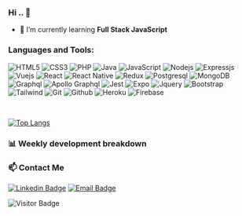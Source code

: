 ### Hi .. 👋

- 🌱 I’m currently learning <b>Full Stack JavaScript</b>

### Languages and Tools:
![HTML5](https://img.shields.io/badge/-HTML5-black?style=flat-square&logo=HTML5)
![CSS3](https://img.shields.io/badge/-CSS3-black?style=flat-square&logo=CSS3)
![PHP](https://img.shields.io/badge/-PHP-black?style=flat-square&logo=PHP)
![Java](https://img.shields.io/badge/-Java-black?style=flat-square&logo=Java)
![JavaScript](https://img.shields.io/badge/-JavaScript-black?style=flat-square&logo=javascript)
![Nodejs](https://img.shields.io/badge/-Nodejs-black?style=flat-square&logo=Node.js)
![Expressjs](https://img.shields.io/badge/-Express-black?style=flat-square&logo=Express)
![Vuejs](https://img.shields.io/badge/-Vuejs-black?style=flat-square&logo=Vue.js)
![React](https://img.shields.io/badge/-React-black?style=flat-square&logo=React)
![React Native](https://img.shields.io/badge/-React%20Native-black?style=flat-square&logo=React)
![Redux](https://img.shields.io/badge/-Redux-black?style=flat-square&logo=Redux)
![Postgresql](https://img.shields.io/badge/-Postgresql-black?style=flat-square&logo=Postgresql)
![MongoDB](https://img.shields.io/badge/-MongoDB-black?style=flat-square&logo=MongoDB)
![Graphql](https://img.shields.io/badge/-Graphql-black?style=flat-square&logo=Graphql)
![Apollo Graphql](https://img.shields.io/badge/-Apollo%20GraphQL-black?style=flat-square&logo=apollo-graphql)
![Jest](https://img.shields.io/badge/-Jest-black?style=flat-square&logo=Jest)
![Expo](https://img.shields.io/badge/-Expo-black?style=flat-square&logo=Expo)
![Jquery](https://img.shields.io/badge/-Jquery-black?style=flat-square&logo=Jquery)
![Bootstrap](https://img.shields.io/badge/-Bootstrap-black?style=flat-square&logo=Bootstrap)
![Tailwind](https://img.shields.io/badge/-Tailwind-black?style=flat-square&logo=tailwind-css)
![Git](https://img.shields.io/badge/-Git-black?style=flat-square&logo=Git)
![Github](https://img.shields.io/badge/-Github-black?style=flat-square&logo=Github)
![Heroku](https://img.shields.io/badge/-Heroku-black?style=flat-square&logo=Heroku)
![Firebase](https://img.shields.io/badge/-Firebase-black?style=flat-square&logo=Firebase)

<br />

[![Top Langs](https://github-readme-stats.vercel.app/api/top-langs/?username=adhann&layout=compact)](https://github.com/anuraghazra/github-readme-stats)

### 📊 Weekly development breakdown

<!--START_SECTION:waka-->
<!--END_SECTION:waka-->

### 📫 Contact Me
[![Linkedin Badge](https://img.shields.io/badge/-ramadhannurcj-blue?style=flat-square&logo=Linkedin&logoColor=white&link=https://www.linkedin.com/in/ramadhan-nur-cj/)](https://www.linkedin.com/in/ramadhan-nur-cj/)
[![Email Badge](https://img.shields.io/badge/-adhann98@gmail.com-red?style=flat-square&logo=Gmail&logoColor=white&link=mailto:adhann98@gmail.com)](mailto:adhann98@gmail.com)

![Visitor Badge](https://visitor-badge.glitch.me/badge?page_id=adhann.visitor-badge)
